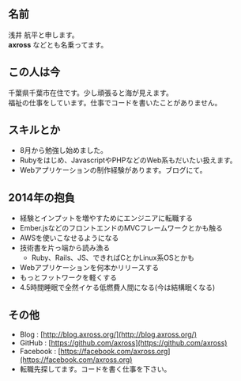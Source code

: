 ## 名前

浅井 航平と申します。  
**axross** などとも名乗ってます。

## この人は今

千葉県千葉市在住です。少し頑張ると海が見えます。  
福祉の仕事をしています。仕事でコードを書いたことがありません。

## スキルとか

- 8月から勉強し始めました。  
- Rubyをはじめ、JavascriptやPHPなどのWeb系もだいたい扱えます。  
- Webアプリケーションの制作経験があります。ブログにて。

## 2014年の抱負

- 経験とインプットを増やすためにエンジニアに転職する
- Ember.jsなどのフロントエンドのMVCフレームワークとかも触る
- AWSを使いこなせるようになる
- 技術書を片っ端から読み漁る
    - Ruby、Rails、JS、できればCとかLinux系OSとかも
- Webアプリケーションを何本かリリースする
- もっとフットワークを軽くする
- 4.5時間睡眠で全然イケる低燃費人間になる(今は結構眠くなる)

## その他

- Blog : [http://blog.axross.org/](http://blog.axross.org/)  
- GitHub : [https://github.com/axross](https://github.com/axross)  
- Facebook : [https://facebook.com/axross.org](https://facebook.com/axross.org)  
- 転職先探してます。コードを書く仕事を下さい。
